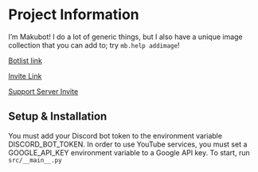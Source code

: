 # Project Information

I’m Makubot! I do a lot of generic things, but I also have a unique image collection that you can add to; try `mb.help addimage`!

[Botlist link](https://discord.bots.gg/bots/363924877981253633)

[Invite Link](https://discordapp.com/oauth2/authorize?&client_id=363924877981253633&scope=bot&permissions=0)

[Support Server Invite](https://discordapp.com/invite/7sFbA4W)

## Setup & Installation

You must add your Discord bot token to the environment variable DISCORD_BOT_TOKEN.
In order to use YouTube services, you must set a GOOGLE_API_KEY environment variable to a Google API key.
To start, run `src/__main__.py`
